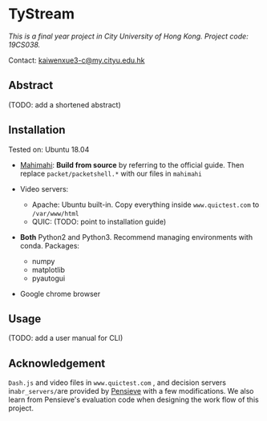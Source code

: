 # TyStream

*This is a final year project in City University of Hong Kong. Project code: 19CS038.*

Contact: kaiwenxue3-c@my.cityu.edu.hk

## Abstract

(TODO: add a shortened abstract)



## Installation

Tested on: Ubuntu 18.04

- [Mahimahi](http://mahimahi.mit.edu/): **Build from source** by referring to the official guide. Then replace `packet/packetshell.*` with our files in `mahimahi`

- Video servers:
  - Apache: Ubuntu built-in. Copy everything inside `www.quictest.com` to `/var/www/html`
  - QUIC: (TODO: point to installation guide)
- **Both** Python2 and Python3. Recommend managing environments with conda. Packages:
  - numpy
  - matplotlib
  - pyautogui
- Google chrome browser



## Usage

(TODO: add a user manual for CLI)



## Acknowledgement

`Dash.js` and video files in `www.quictest.com` , and decision servers in`abr_servers/`are provided by [Pensieve](https://github.com/hongzimao/pensieve) with a few modifications. We also learn from Pensieve's evaluation code when designing the work flow of this project.